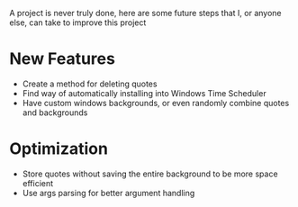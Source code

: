A project is never truly done, here are some future steps that I, or anyone else, can take to improve this project

# New Features
 + Create a method for deleting quotes
 + Find way of automatically installing into Windows Time Scheduler
 + Have custom windows backgrounds, or even randomly combine quotes and backgrounds

# Optimization
 + Store quotes without saving the entire background to be more space efficient
 + Use args parsing for better argument handling



